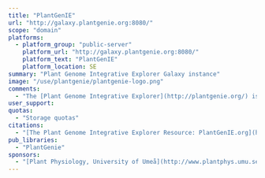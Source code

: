 ```yaml
---
title: "PlantGenIE"
url: "http://galaxy.plantgenie.org:8080/"
scope: "domain"
platforms:
  - platform_group: "public-server"
    platform_url: "http://galaxy.plantgenie.org:8080/"
    platform_text: "PlantGenIE"
    platform_location: SE
summary: "Plant Genome Integrative Explorer Galaxy instance"
image: "/use/plantgenie/plantgenie-logo.png"
comments:
  - "The [Plant Genome Integrative Explorer](http://plantgenie.org/) is a collection of interoperable web resources for searching, visualizing and analyzing genomics and transcriptomics data for different plant species."
user_support:
quotas:
  - "Storage quotas"
citations:
  - "[The Plant Genome Integrative Explorer Resource: PlantGenIE.org](https://doi.org/10.1111/nph.13557) by David Sundell, Chanaka Mannapperuma, Sergiu Netotea, Nicolas Delhomme, Yao-Cheng Lin, Andreas Sjödin, Yves Van de Peer, Stefan Jansson, Torgeir R. Hvidsten, Nathaniel R. Street, *New Phytologist* (July 2015), doi:10.1111/nph.13557"
pub_libraries:
  - "PlantGenie"
sponsors:
  - "[Plant Physiology, University of Umeå](http://www.plantphys.umu.se/)"
---
```

